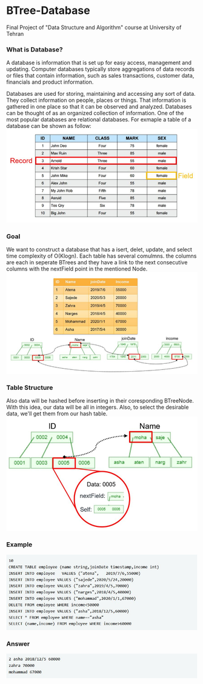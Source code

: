 # BTree-Database
Final Project of "Data Structure and Algorithm" course at University of Tehran 
### What is Database?
A database is information that is set up for easy access, management and updating. Computer databases typically store aggregations of data records or files that contain information, such as sales transactions, customer data, financials and product information.

Databases are used for storing, maintaining and accessing any sort of data. They collect information on people, places or things. That information is gathered in one place so that it can be observed and analyzed. Databases can be thought of as an organized collection of information.
One of the most popular databases are relational databases. For exmaple a table of a database can be shown as follow:
![alt text](./image/table.JPG)
### Goal
We want to construct a database that has a isert, delet, update, and select time complexity of O(Klogn). 
Each table has several comulmns. the columns are each in seperate BTrees and they have a link to the next consecutive columns with the nextField point in the mentioned Node.
![alt text](./image/Tozih1.JPG)
### Table Structure
Also data will be hashed before inserting in their coresponding BTreeNode. With this idea, our data will be all in integers. Also, to select the desirable data, we'll get them from our hash table.
![alt text](./image/Tozih2.JPG)
### Example
![alt text](./image/Example1.JPG)
### Answer
![alt text](./image/answer1.JPG)
